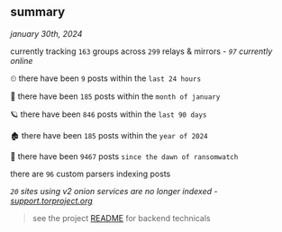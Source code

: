 
## summary
_january 30th, 2024_

currently tracking `163` groups across `299` relays & mirrors - _`97` currently online_

⏲ there have been `9` posts within the `last 24 hours`

🦈 there have been `185` posts within the `month of january`

🪐 there have been `846` posts within the `last 90 days`

🏚 there have been `185` posts within the `year of 2024`

🦕 there have been `9467` posts `since the dawn of ransomwatch`

there are `96` custom parsers indexing posts

_`20` sites using v2 onion services are no longer indexed - [support.torproject.org](https://support.torproject.org/onionservices/v2-deprecation/)_

> see the project [README](https://github.com/joshhighet/ransomwatch#ransomwatch--) for backend technicals
